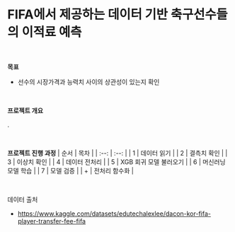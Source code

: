 # FIFA에서 제공하는 데이터 기반 축구선수들의 이적료 예측

<br />

**목표**
- 선수의 시장가격과 능력치 사이의 상관성이 있는지 확인

<br />

**프로젝트 개요**

.

<br/>

**프로젝트 진행 과정**
| 순서 | 목차 |
| :--: | :--: |
| 1 | 데이터 읽기 |
| 2 | 결측치 확인 |
| 3 | 이상치 확인 |
| 4 | 데이터 전처리 |
| 5 | XGB 회귀 모델 불러오기 |
| 6 | 머신러닝 모델 학습 |
| 7 | 모델 검증 |
| + | 전처리 함수화 |

<br/>

데이터 출처
- https://www.kaggle.com/datasets/edutechalexlee/dacon-kor-fifa-player-transfer-fee-fifa
